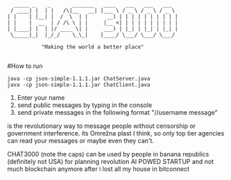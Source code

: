 
 ```text
   _____ _    _       _______   ____   ___   ___   ___  
  / ____| |  | |   /\|__   __| |___ \ / _ \ / _ \ / _ \ 
 | |    | |__| |  /  \  | |      __) | | | | | | | | | |
 | |    |  __  | / /\ \ | |     |__ <| | | | | | | | | |
 | |____| |  | |/ ____ \| |     ___) | |_| | |_| | |_| |
  \_____|_|  |_/_/    \_\_|    |____/ \___/ \___/ \___/ 
                                                       
            "Making the world a better place" 
            
```

#How to run 
```code
java -cp json-simple-1.1.1.jar ChatServer.java
java -cp json-simple-1.1.1.jar ChatClient.java
```

1. Enter your name 
2. send public messages by typing in the console
3. send private messages in the following format "//username message"



is the revolutionary way to message people without censorship or government interference.
its Omrežna plast I think, so only top tier agencies can read your messages
or maybe even they can't.

CHAT3000 (note the caps) can be used by people in banana republics (definitely not USA) for planning revolution AI POWED STARTUP and not much blockchain anymore after i lost all my house in bitconnect
